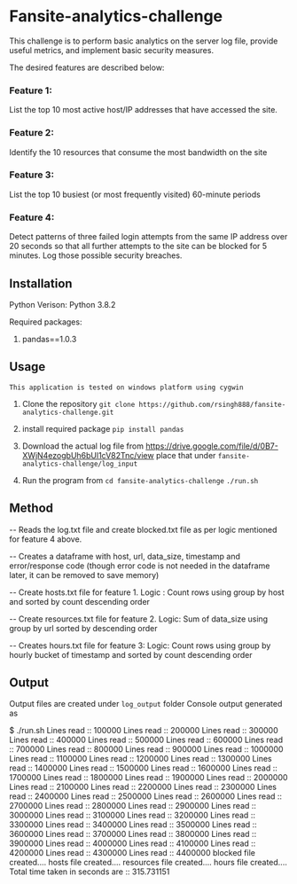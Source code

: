 # Fansite-analytics-challenge

This challenge is to perform basic analytics on the server log file, provide useful metrics, and implement basic security measures. 

The desired features are described below: 

### Feature 1: 
List the top 10 most active host/IP addresses that have accessed the site.

### Feature 2: 
Identify the 10 resources that consume the most bandwidth on the site

### Feature 3:
List the top 10 busiest (or most frequently visited) 60-minute periods 

### Feature 4: 
Detect patterns of three failed login attempts from the same IP address over 20 seconds so that all further attempts to the site can be blocked for 5 minutes. Log those possible security breaches.

## Installation

Python Verison: Python 3.8.2

Required packages:
1. pandas==1.0.3

## Usage
`This application is tested on windows platform using cygwin`

1. Clone the repository
    `git clone https://github.com/rsingh888/fansite-analytics-challenge.git`

2. install required package
    `pip install pandas`

3. Download the actual log file from 
    <https://drive.google.com/file/d/0B7-XWjN4ezogbUh6bUl1cV82Tnc/view>
    place that under  `fansite-analytics-challenge/log_input`

4. Run the program from 
    `cd fansite-analytics-challenge`
    `./run.sh`


## Method

-- Reads the log.txt file and create blocked.txt file as per logic mentioned for feature 4 above.

-- Creates a dataframe with host, url, data_size, timestamp and error/response code (though error code is 
    not needed in the dataframe later, it can be removed to save memory)

-- Create hosts.txt file for feature 1. Logic : Count rows using group by host and sorted by count descending order

-- Create resources.txt file for feature 2. Logic: Sum of data_size using group by url sorted by descending order

-- Creates hours.txt file for feature 3: Logic: Count rows using group by hourly bucket of timestamp and sorted by count descending order

## Output
Output files are created under `log_output` folder
Console output generated as 


$ ./run.sh
Lines read ::  100000
Lines read ::  200000
Lines read ::  300000
Lines read ::  400000
Lines read ::  500000
Lines read ::  600000
Lines read ::  700000
Lines read ::  800000
Lines read ::  900000
Lines read ::  1000000
Lines read ::  1100000
Lines read ::  1200000
Lines read ::  1300000
Lines read ::  1400000
Lines read ::  1500000
Lines read ::  1600000
Lines read ::  1700000
Lines read ::  1800000
Lines read ::  1900000
Lines read ::  2000000
Lines read ::  2100000
Lines read ::  2200000
Lines read ::  2300000
Lines read ::  2400000
Lines read ::  2500000
Lines read ::  2600000
Lines read ::  2700000
Lines read ::  2800000
Lines read ::  2900000
Lines read ::  3000000
Lines read ::  3100000
Lines read ::  3200000
Lines read ::  3300000
Lines read ::  3400000
Lines read ::  3500000
Lines read ::  3600000
Lines read ::  3700000
Lines read ::  3800000
Lines read ::  3900000
Lines read ::  4000000
Lines read ::  4100000
Lines read ::  4200000
Lines read ::  4300000
Lines read ::  4400000
blocked file created....
hosts file created....
resources file created....
hours file created....
Total time taken in seconds are  ::  315.731151
